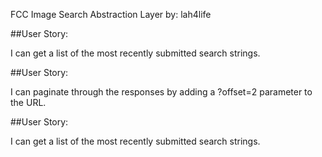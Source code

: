 FCC Image Search Abstraction Layer
by: lah4life

##User Story: 

I can get a list of the most recently submitted search strings.

##User Story: 

I can paginate through the responses by adding a ?offset=2 parameter to the URL.

##User Story: 

I can get a list of the most recently submitted search strings.